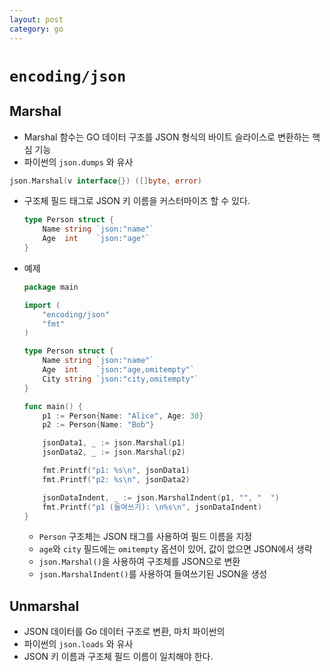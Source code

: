 ```yaml
---
layout: post
category: go
---
```


# `encoding/json`

## Marshal

- Marshal 함수는 GO 데이터 구조를 JSON 형식의 바이트 슬라이스로 변환하는 핵심 기능
- 파이썬의 `json.dumps` 와 유사

```go
json.Marshal(v interface{}) ([]byte, error)
```

- 구조체 필드 태그로 JSON 키 이름을 커스터마이즈 할 수 있다.
    
    ```go
    type Person struct {
        Name string `json:"name"`
        Age  int    `json:"age"`
    }
    ```
    
- 예제
    
    ```go
    package main
    
    import (
        "encoding/json"
        "fmt"
    )
    
    type Person struct {
        Name string `json:"name"`
        Age  int    `json:"age,omitempty"`
        City string `json:"city,omitempty"`
    }
    
    func main() {
        p1 := Person{Name: "Alice", Age: 30}
        p2 := Person{Name: "Bob"}
    
        jsonData1, _ := json.Marshal(p1)
        jsonData2, _ := json.Marshal(p2)
    
        fmt.Printf("p1: %s\n", jsonData1)
        fmt.Printf("p2: %s\n", jsonData2)
    
        jsonDataIndent, _ := json.MarshalIndent(p1, "", "  ")
        fmt.Printf("p1 (들여쓰기): \n%s\n", jsonDataIndent)
    }
    ```
    
    - `Person` 구조체는 JSON 태그를 사용하여 필드 이름을 지정
    - `age`와 `city` 필드에는 `omitempty` 옵션이 있어, 값이 없으면 JSON에서 생략
    - `json.Marshal()`을 사용하여 구조체를 JSON으로 변환
    - `json.MarshalIndent()`를 사용하여 들여쓰기된 JSON을 생성

## Unmarshal

- JSON 데이터를 Go 데이터 구조로 변환, 마치 파이썬의
- 파이썬의 `json.loads` 와 유사
- JSON 키 이름과 구조체 필드 이름이 일치해야 한다.